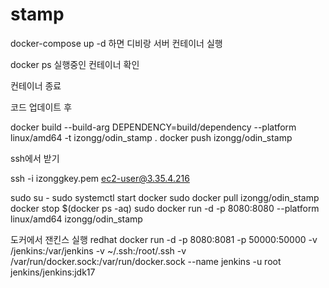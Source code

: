 # stamp


docker-compose up -d 하면 디비랑 서버 컨테이너 실행

docker ps 실행중인 컨테이너 확인

 컨테이너 종료


코드 업데이트 후 

docker build --build-arg DEPENDENCY=build/dependency --platform linux/amd64 -t izongg/odin_stamp .
docker push izongg/odin_stamp

ssh에서 받기

ssh -i izonggkey.pem ec2-user@3.35.4.216

sudo su -
sudo systemctl start docker
sudo docker pull izongg/odin_stamp
docker stop $(docker ps -aq)
sudo docker run -d -p 8080:8080 --platform linux/amd64 izongg/odin_stamp


도커에서 잰킨스 실행 redhat
docker run -d -p 8080:8081 -p 50000:50000   -v /jenkins:/var/jenkins   -v ~/.ssh:/root/.ssh   -v /var/run/docker.sock:/var/run/docker.sock   --name jenkins -u root jenkins/jenkins:jdk17